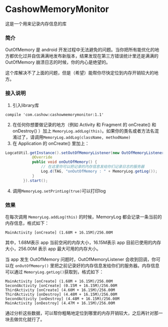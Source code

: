 # CashowMemoryMonitor

这是一个用来记录内存信息的库

### 简介

OutOfMemory 是 android 开发过程中无法避免的问题。当你把所有能优化的地方都优化过并自信满满地发布新版本，结果发现在第三方错误统计里还是满满的 OutOfMemory 崩溃日志的时候，你的内心是绝望的。

这个库解决不了上面的问题，但是（希望）能帮你尽快定位到内存开销较大的地方。

### 接入说明

1. 引入library库
```
compile 'com.cashow:cashowmemorymonitor:1.1'
```
2. 在任何你想要做记录的地方（例如 Activity 和 Fragment 的 onCreate() 和 onDestroy() ）加上 `MemoryLog.addLog(this)`。如果你的类名或者方法名混淆过了，请调用`MemoryLog.addLog(className, methodName)`
3. 在 Application 的 onCreate() 里加上：
```java
LogcatUtil.getInstance().setOutOfMemoryListener(new OutOfMemoryListener() {
            @Override
            public void onOutOfMemory() {
                // 在这里你可以把记录的内存信息发给你们记录日志的服务器
                Log.d(TAG, "onOutOfMemory : " + MemoryLog.getLog());
            }
        }).start();
```
4. 调用`MemoryLog.setPrintLog(true)`可以打印log
### 效果

在每次调用 `MemoryLog.addLog(this)` 的时候，MemoryLog 都会记录一条当前的内存信息，格式如下：

```
MainActivity [onCreate] (1.68M + 16.15M)/256.00M
```

其中，1.68M表示 app 当前空闲的内存大小，16.15M表示 app 目前已使用的内存大小，256.00M 表示 app 最大可用的内存大小。

当 app 发生 OutOfMemory 问题时，OutOfMemoryListener 会收到回调，你可以在 `onOutOfMemory()` 里把之前记录好的内存信息发给你们的服务器。内存信息可以通过 `MemoryLog.getLog()`获取到，格式如下：

```
MainActivity [onCreate] (1.68M + 16.15M)/256.00M
SecondActivity [onCreate] (0.15M + 16.15M)/256.00M
ThirdActivity [onCreate] (4.60M + 16.15M)/256.00M
ThirdActivity [onDestroy] (4.48M + 16.15M)/256.00M
SecondActivity [onDestroy] (4.48M + 16.15M)/256.00M
MainActivity [onDestroy] (4.47M + 16.15M)/256.00M
```

通过分析这些数据，可以帮你粗略地定位到哪里的内存开销较大，之后再针对那一块去做优化就行了。
